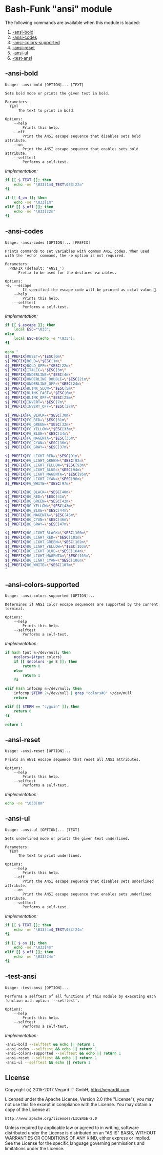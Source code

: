 # Bash-Funk "ansi" module

[//]: # (THIS FILE IS GENERATED BY BASH-FUNK GENERATOR)

The following commands are available when this module is loaded:

1. [-ansi-bold](#-ansi-bold)
1. [-ansi-codes](#-ansi-codes)
1. [-ansi-colors-supported](#-ansi-colors-supported)
1. [-ansi-reset](#-ansi-reset)
1. [-ansi-ul](#-ansi-ul)
1. [-test-ansi](#-test-ansi)

## <a name="-ansi-bold"></a>-ansi-bold

```
Usage: -ansi-bold [OPTION]... [TEXT]

Sets bold mode or prints the given text in bold.

Parameters:
  TEXT 
      The text to print in bold.

Options:
    --help 
        Prints this help.
    --off 
        Print the ANSI escape sequence that disables sets bold attribute.
    --on 
        Print the ANSI escape sequence that enables sets bold attribute.
    --selftest 
        Performs a self-test.
```

*Implementation:*
```bash
if [[ $_TEXT ]]; then
    echo -ne "\033[1m$_TEXT\033[22m"
fi

if [[ $_on ]]; then
    echo -ne "\033[1m"
elif [[ $_off ]]; then
    echo -ne "\033[22m"
fi
```


## <a name="-ansi-codes"></a>-ansi-codes

```
Usage: -ansi-codes [OPTION]... [PREFIX]

Prints commands to set variables with common ANSI codes. When used with the 'echo' command, the -e option is not required.

Parameters:
  PREFIX (default: 'ANSI_')
      Prefix to be used for the declared variables.

Options:
-e, --escape 
        If specified the escape code will be printed as octal value .
    --help 
        Prints this help.
    --selftest 
        Performs a self-test.
```

*Implementation:*
```bash
if [[ $_escape ]]; then
    local ESC="\033";
else
    local ESC=$(echo -e "\033");
fi

echo "
${_PREFIX}RESET=\"$ESC[0m\"
${_PREFIX}BOLD=\"$ESC[1m\"
${_PREFIX}BOLD_OFF=\"$ESC[22m\"
${_PREFIX}ITALIC=\"$ESC[3m\"
${_PREFIX}UNDERLINE=\"$ESC[4m\"
${_PREFIX}UNDERLINE_DOUBLE=\"$ESC[21m\"
${_PREFIX}UNDERLINE_OFF=\"$ESC[24m\"
${_PREFIX}BLINK_SLOW=\"$ESC[5m\"
${_PREFIX}BLINK_FAST=\"$ESC[6m\"
${_PREFIX}BLINK_OFF=\"$ESC[25m\"
${_PREFIX}INVERT=\"$ESC[7m\"
${_PREFIX}INVERT_OFF=\"$ESC[27m\"

${_PREFIX}FG_BLACK=\"$ESC[30m\"
${_PREFIX}FG_RED=\"$ESC[31m\"
${_PREFIX}FG_GREEN=\"$ESC[32m\"
${_PREFIX}FG_YELLOW=\"$ESC[33m\"
${_PREFIX}FG_BLUE=\"$ESC[34m\"
${_PREFIX}FG_MAGENTA=\"$ESC[35m\"
${_PREFIX}FG_CYAN=\"$ESC[36m\"
${_PREFIX}FG_GRAY=\"$ESC[37m\"

${_PREFIX}FG_LIGHT_RED=\"$ESC[91m\"
${_PREFIX}FG_LIGHT_GREEN=\"$ESC[92m\"
${_PREFIX}FG_LIGHT_YELLOW=\"$ESC[93m\"
${_PREFIX}FG_LIGHT_BLUE=\"$ESC[94m\"
${_PREFIX}FG_LIGHT_MAGENTA=\"$ESC[95m\"
${_PREFIX}FG_LIGHT_CYAN=\"$ESC[96m\"
${_PREFIX}FG_WHITE=\"$ESC[97m\"

${_PREFIX}BG_BLACK=\"$ESC[40m\"
${_PREFIX}BG_RED=\"$ESC[41m\"
${_PREFIX}BG_GREEN=\"$ESC[42m\"
${_PREFIX}BG_YELLOW=\"$ESC[43m\"
${_PREFIX}BG_BLUE=\"$ESC[44m\"
${_PREFIX}BG_MAGENTA=\"$ESC[45m\"
${_PREFIX}BG_CYAN=\"$ESC[46m\"
${_PREFIX}BG_GRAY=\"$ESC[47m\"

${_PREFIX}BG_LIGHT_BLACK=\"$ESC[100m\"
${_PREFIX}BG_LIGHT_RED=\"$ESC[101m\"
${_PREFIX}BG_LIGHT_GREEN=\"$ESC[102m\"
${_PREFIX}BG_LIGHT_YELLOW=\"$ESC[103m\"
${_PREFIX}BG_LIGHT_BLUE=\"$ESC[104m\"
${_PREFIX}BG_LIGHT_MAGENTA=\"$ESC[105m\"
${_PREFIX}BG_LIGHT_CYAN=\"$ESC[106m\"
${_PREFIX}BG_WHITE=\"$ESC[107m\"
"
```


## <a name="-ansi-colors-supported"></a>-ansi-colors-supported

```
Usage: -ansi-colors-supported [OPTION]...

Determines if ANSI color escape sequences are supported by the current terminal.

Options:
    --help 
        Prints this help.
    --selftest 
        Performs a self-test.
```

*Implementation:*
```bash
if hash tput &>/dev/null; then
    ncolors=$(tput colors)
    if [[ $ncolors -ge 8 ]]; then
        return 0
    else
        return 1
    fi

elif hash infocmp &>/dev/null; then
    infocmp $TERM 2>/dev/null | grep "colors#8" >/dev/null
    return

elif [[ $TERM == "cygwin" ]]; then
    return 0
fi

return 1
```


## <a name="-ansi-reset"></a>-ansi-reset

```
Usage: -ansi-reset [OPTION]...

Prints an ANSI escape sequence that reset all ANSI attributes.

Options:
    --help 
        Prints this help.
    --selftest 
        Performs a self-test.
```

*Implementation:*
```bash
echo -ne "\033[0m"
```


## <a name="-ansi-ul"></a>-ansi-ul

```
Usage: -ansi-ul [OPTION]... [TEXT]

Sets underlined mode or prints the given text underlined.

Parameters:
  TEXT 
      The text to print underlined.

Options:
    --help 
        Prints this help.
    --off 
        Print the ANSI escape sequence that disables sets underlined attribute.
    --on 
        Print the ANSI escape sequence that enables sets underlined attribute.
    --selftest 
        Performs a self-test.
```

*Implementation:*
```bash
if [[ $_TEXT ]]; then
    echo -ne "\033[4m$_TEXT\033[24m"
fi

if [[ $_on ]]; then
    echo -ne "\033[4m"
elif [[ $_off ]]; then
    echo -ne "\033[24m"
fi
```


## <a name="-test-ansi"></a>-test-ansi

```
Usage: -test-ansi [OPTION]...

Performs a selftest of all functions of this module by executing each function with option '--selftest'.

Options:
    --help 
        Prints this help.
    --selftest 
        Performs a self-test.
```

*Implementation:*
```bash
-ansi-bold --selftest && echo || return 1
-ansi-codes --selftest && echo || return 1
-ansi-colors-supported --selftest && echo || return 1
-ansi-reset --selftest && echo || return 1
-ansi-ul --selftest && echo || return 1
```


## <a name="license"></a>License

Copyright (c) 2015-2017 Vegard IT GmbH, http://vegardit.com

Licensed under the Apache License, Version 2.0 (the "License");
you may not use this file except in compliance with the License.
You may obtain a copy of the License at

    http://www.apache.org/licenses/LICENSE-2.0

Unless required by applicable law or agreed to in writing, software
distributed under the License is distributed on an "AS IS" BASIS,
WITHOUT WARRANTIES OR CONDITIONS OF ANY KIND, either express or implied.
See the License for the specific language governing permissions and
limitations under the License.

